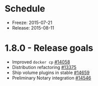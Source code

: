 # Schedule

* Freeze: 2015-07-21
* Release: 2015-08-11

# 1.8.0 - Release goals

 - Improved `docker cp` [#14058](https://github.com/docker/docker/pull/14058)
 - Distribution refactoring [#13375](https://github.com/docker/docker/pull/13375)
 - Ship volume plugins in stable [#14659](https://github.com/docker/docker/pull/14659)
 - Preliminary Notary integration [#14546](https://github.com/docker/docker/pull/14546)